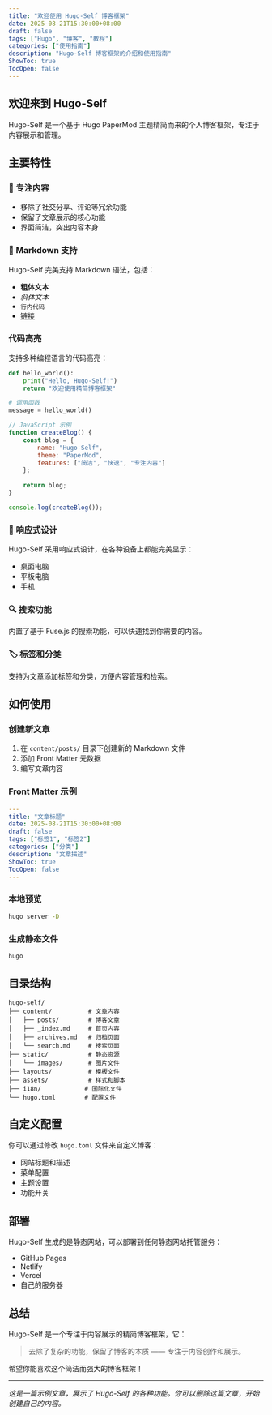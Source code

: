 ```yaml
---
title: "欢迎使用 Hugo-Self 博客框架"
date: 2025-08-21T15:30:00+08:00
draft: false
tags: ["Hugo", "博客", "教程"]
categories: ["使用指南"]
description: "Hugo-Self 博客框架的介绍和使用指南"
ShowToc: true
TocOpen: false
---
```


## 欢迎来到 Hugo-Self

Hugo-Self 是一个基于 Hugo PaperMod 主题精简而来的个人博客框架，专注于内容展示和管理。

## 主要特性

### 🎯 专注内容
- 移除了社交分享、评论等冗余功能
- 保留了文章展示的核心功能
- 界面简洁，突出内容本身

### 📝 Markdown 支持
Hugo-Self 完美支持 Markdown 语法，包括：

- **粗体文本**
- *斜体文本*
- `行内代码`
- [链接](https://gohugo.io)

### 代码高亮

支持多种编程语言的代码高亮：

```python
def hello_world():
    print("Hello, Hugo-Self!")
    return "欢迎使用精简博客框架"

# 调用函数
message = hello_world()
```

```javascript
// JavaScript 示例
function createBlog() {
    const blog = {
        name: "Hugo-Self",
        theme: "PaperMod",
        features: ["简洁", "快速", "专注内容"]
    };
    
    return blog;
}

console.log(createBlog());
```

### 📱 响应式设计

Hugo-Self 采用响应式设计，在各种设备上都能完美显示：

- 桌面电脑
- 平板电脑  
- 手机

### 🔍 搜索功能

内置了基于 Fuse.js 的搜索功能，可以快速找到你需要的内容。

### 🏷️ 标签和分类

支持为文章添加标签和分类，方便内容管理和检索。

## 如何使用

### 创建新文章

1. 在 `content/posts/` 目录下创建新的 Markdown 文件
2. 添加 Front Matter 元数据
3. 编写文章内容

### Front Matter 示例

```yaml
---
title: "文章标题"
date: 2025-08-21T15:30:00+08:00
draft: false
tags: ["标签1", "标签2"]
categories: ["分类"]
description: "文章描述"
ShowToc: true
TocOpen: false
---
```

### 本地预览

```bash
hugo server -D
```

### 生成静态文件

```bash
hugo
```

## 目录结构

```
hugo-self/
├── content/          # 文章内容
│   ├── posts/        # 博客文章
│   ├── _index.md     # 首页内容
│   ├── archives.md   # 归档页面
│   └── search.md     # 搜索页面
├── static/           # 静态资源
│   └── images/       # 图片文件
├── layouts/          # 模板文件
├── assets/           # 样式和脚本
├── i18n/            # 国际化文件
└── hugo.toml        # 配置文件
```

## 自定义配置

你可以通过修改 `hugo.toml` 文件来自定义博客：

- 网站标题和描述
- 菜单配置
- 主题设置
- 功能开关

## 部署

Hugo-Self 生成的是静态网站，可以部署到任何静态网站托管服务：

- GitHub Pages
- Netlify
- Vercel
- 自己的服务器

## 总结

Hugo-Self 是一个专注于内容展示的精简博客框架，它：

> 去除了复杂的功能，保留了博客的本质 —— 专注于内容创作和展示。

希望你能喜欢这个简洁而强大的博客框架！

---

*这是一篇示例文章，展示了 Hugo-Self 的各种功能。你可以删除这篇文章，开始创建自己的内容。*
